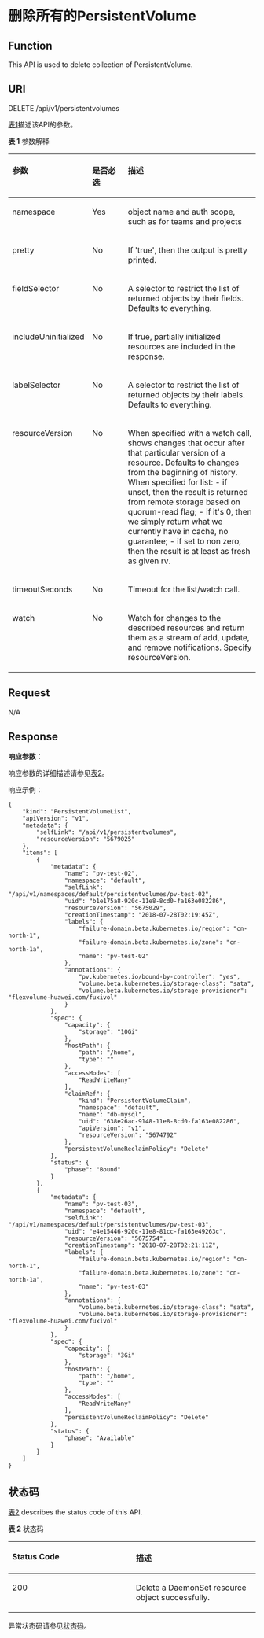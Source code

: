 # 删除所有的PersistentVolume<a name="cce_02_0119"></a>

## Function<a name="section3340011"></a>

This API is used to delete collection of PersistentVolume.

## URI<a name="section30060106"></a>

DELETE /api/v1/persistentvolumes

[表1](#d0e30162)描述该API的参数。

**表 1**  参数解释

<a name="d0e30162"></a>
<table><thead align="left"><tr id="row47452932"><th class="cellrowborder" valign="top" width="22.45%" id="mcps1.2.4.1.1"><p id="p18482264"><a name="p18482264"></a><a name="p18482264"></a>参数</p>
</th>
<th class="cellrowborder" valign="top" width="16.33%" id="mcps1.2.4.1.2"><p id="p20668409"><a name="p20668409"></a><a name="p20668409"></a>是否必选</p>
</th>
<th class="cellrowborder" valign="top" width="61.22%" id="mcps1.2.4.1.3"><p id="p63528398"><a name="p63528398"></a><a name="p63528398"></a>描述</p>
</th>
</tr>
</thead>
<tbody><tr id="row45526591"><td class="cellrowborder" valign="top" width="22.45%" headers="mcps1.2.4.1.1 "><p id="p63775286"><a name="p63775286"></a><a name="p63775286"></a>namespace</p>
</td>
<td class="cellrowborder" valign="top" width="16.33%" headers="mcps1.2.4.1.2 "><p id="p65524504"><a name="p65524504"></a><a name="p65524504"></a>Yes</p>
</td>
<td class="cellrowborder" valign="top" width="61.22%" headers="mcps1.2.4.1.3 "><p id="p5884623"><a name="p5884623"></a><a name="p5884623"></a>object name and auth scope, such as for teams and projects</p>
</td>
</tr>
<tr id="row52961614"><td class="cellrowborder" valign="top" width="22.45%" headers="mcps1.2.4.1.1 "><p id="p62032351"><a name="p62032351"></a><a name="p62032351"></a>pretty</p>
</td>
<td class="cellrowborder" valign="top" width="16.33%" headers="mcps1.2.4.1.2 "><p id="p58564536"><a name="p58564536"></a><a name="p58564536"></a>No</p>
</td>
<td class="cellrowborder" valign="top" width="61.22%" headers="mcps1.2.4.1.3 "><p id="p46107010"><a name="p46107010"></a><a name="p46107010"></a>If 'true', then the output is pretty printed.</p>
</td>
</tr>
<tr id="row12309913"><td class="cellrowborder" valign="top" width="22.45%" headers="mcps1.2.4.1.1 "><p id="p57578895"><a name="p57578895"></a><a name="p57578895"></a>fieldSelector</p>
</td>
<td class="cellrowborder" valign="top" width="16.33%" headers="mcps1.2.4.1.2 "><p id="p33378889"><a name="p33378889"></a><a name="p33378889"></a>No</p>
</td>
<td class="cellrowborder" valign="top" width="61.22%" headers="mcps1.2.4.1.3 "><p id="p19335471"><a name="p19335471"></a><a name="p19335471"></a>A selector to restrict the list of returned objects by their fields. Defaults to everything.</p>
</td>
</tr>
<tr id="row39801519"><td class="cellrowborder" valign="top" width="22.45%" headers="mcps1.2.4.1.1 "><p id="p2697603"><a name="p2697603"></a><a name="p2697603"></a>includeUninitialized</p>
</td>
<td class="cellrowborder" valign="top" width="16.33%" headers="mcps1.2.4.1.2 "><p id="p17179320"><a name="p17179320"></a><a name="p17179320"></a>No</p>
</td>
<td class="cellrowborder" valign="top" width="61.22%" headers="mcps1.2.4.1.3 "><p id="p49347702"><a name="p49347702"></a><a name="p49347702"></a>If true, partially initialized resources are included in the response.</p>
</td>
</tr>
<tr id="row41476135"><td class="cellrowborder" valign="top" width="22.45%" headers="mcps1.2.4.1.1 "><p id="p4123780"><a name="p4123780"></a><a name="p4123780"></a>labelSelector</p>
</td>
<td class="cellrowborder" valign="top" width="16.33%" headers="mcps1.2.4.1.2 "><p id="p65590782"><a name="p65590782"></a><a name="p65590782"></a>No</p>
</td>
<td class="cellrowborder" valign="top" width="61.22%" headers="mcps1.2.4.1.3 "><p id="p11253116"><a name="p11253116"></a><a name="p11253116"></a>A selector to restrict the list of returned objects by their labels. Defaults to everything.</p>
</td>
</tr>
<tr id="row34169184"><td class="cellrowborder" valign="top" width="22.45%" headers="mcps1.2.4.1.1 "><p id="p16240544"><a name="p16240544"></a><a name="p16240544"></a>resourceVersion</p>
</td>
<td class="cellrowborder" valign="top" width="16.33%" headers="mcps1.2.4.1.2 "><p id="p40415705"><a name="p40415705"></a><a name="p40415705"></a>No</p>
</td>
<td class="cellrowborder" valign="top" width="61.22%" headers="mcps1.2.4.1.3 "><p id="p52446642"><a name="p52446642"></a><a name="p52446642"></a>When specified with a watch call, shows changes that occur after that particular version of a resource. Defaults to changes from the beginning of history. When specified for list: - if unset, then the result is returned from remote storage based on quorum-read flag; - if it's 0, then we simply return what we currently have in cache, no guarantee; - if set to non zero, then the result is at least as fresh as given rv.</p>
</td>
</tr>
<tr id="row2257730"><td class="cellrowborder" valign="top" width="22.45%" headers="mcps1.2.4.1.1 "><p id="p48658414"><a name="p48658414"></a><a name="p48658414"></a>timeoutSeconds</p>
</td>
<td class="cellrowborder" valign="top" width="16.33%" headers="mcps1.2.4.1.2 "><p id="p49017487"><a name="p49017487"></a><a name="p49017487"></a>No</p>
</td>
<td class="cellrowborder" valign="top" width="61.22%" headers="mcps1.2.4.1.3 "><p id="p10993549"><a name="p10993549"></a><a name="p10993549"></a>Timeout for the list/watch call.</p>
</td>
</tr>
<tr id="row31833082"><td class="cellrowborder" valign="top" width="22.45%" headers="mcps1.2.4.1.1 "><p id="p28342862"><a name="p28342862"></a><a name="p28342862"></a>watch</p>
</td>
<td class="cellrowborder" valign="top" width="16.33%" headers="mcps1.2.4.1.2 "><p id="p14070449"><a name="p14070449"></a><a name="p14070449"></a>No</p>
</td>
<td class="cellrowborder" valign="top" width="61.22%" headers="mcps1.2.4.1.3 "><p id="p65964622"><a name="p65964622"></a><a name="p65964622"></a>Watch for changes to the described resources and return them as a stream of add, update, and remove notifications. Specify resourceVersion.</p>
</td>
</tr>
</tbody>
</table>

## Request<a name="section2105499"></a>

N/A

## Response<a name="section18949497"></a>

**响应参数：**

响应参数的详细描述请参见[表2](创建PersistentVolume-0.md#tfdb73431f39846d4a56ec4eb558e1617)。

响应示例：

```
{
    "kind": "PersistentVolumeList",
    "apiVersion": "v1",
    "metadata": {
        "selfLink": "/api/v1/persistentvolumes",
        "resourceVersion": "5679025"
    },
    "items": [
        {
            "metadata": {
                "name": "pv-test-02",
                "namespace": "default",
                "selfLink": "/api/v1/namespaces/default/persistentvolumes/pv-test-02",
                "uid": "b1e175a8-920c-11e8-8cd0-fa163e082286",
                "resourceVersion": "5675029",
                "creationTimestamp": "2018-07-28T02:19:45Z",
                "labels": {
                    "failure-domain.beta.kubernetes.io/region": "cn-north-1",
                    "failure-domain.beta.kubernetes.io/zone": "cn-north-1a",
                    "name": "pv-test-02"
                },
                "annotations": {
                    "pv.kubernetes.io/bound-by-controller": "yes",
                    "volume.beta.kubernetes.io/storage-class": "sata",
                    "volume.beta.kubernetes.io/storage-provisioner": "flexvolume-huawei.com/fuxivol"
                }
            },
            "spec": {
                "capacity": {
                    "storage": "10Gi"
                },
                "hostPath": {
                    "path": "/home",
                    "type": ""
                },
                "accessModes": [
                    "ReadWriteMany"
                ],
                "claimRef": {
                    "kind": "PersistentVolumeClaim",
                    "namespace": "default",
                    "name": "db-mysql",
                    "uid": "638e26ac-9148-11e8-8cd0-fa163e082286",
                    "apiVersion": "v1",
                    "resourceVersion": "5674792"
                },
                "persistentVolumeReclaimPolicy": "Delete"
            },
            "status": {
                "phase": "Bound"
            }
        },
        {
            "metadata": {
                "name": "pv-test-03",
                "namespace": "default",
                "selfLink": "/api/v1/namespaces/default/persistentvolumes/pv-test-03",
                "uid": "e4e15446-920c-11e8-81cc-fa163e49263c",
                "resourceVersion": "5675754",
                "creationTimestamp": "2018-07-28T02:21:11Z",
                "labels": {
                    "failure-domain.beta.kubernetes.io/region": "cn-north-1",
                    "failure-domain.beta.kubernetes.io/zone": "cn-north-1a",
                    "name": "pv-test-03"
                },
                "annotations": {
                    "volume.beta.kubernetes.io/storage-class": "sata",
                    "volume.beta.kubernetes.io/storage-provisioner": "flexvolume-huawei.com/fuxivol"
                }
            },
            "spec": {
                "capacity": {
                    "storage": "3Gi"
                },
                "hostPath": {
                    "path": "/home",
                    "type": ""
                },
                "accessModes": [
                    "ReadWriteMany"
                ],
                "persistentVolumeReclaimPolicy": "Delete"
            },
            "status": {
                "phase": "Available"
            }
        }
    ]
}
```

## 状态码<a name="section36327748"></a>

[表2](#d0e30290)  describes the status code of this API.

**表 2**  状态码

<a name="d0e30290"></a>
<table><thead align="left"><tr id="row5612028"><th class="cellrowborder" valign="top" width="50%" id="mcps1.2.3.1.1"><p id="p51921162"><a name="p51921162"></a><a name="p51921162"></a>Status Code</p>
</th>
<th class="cellrowborder" valign="top" width="50%" id="mcps1.2.3.1.2"><p id="p44864604"><a name="p44864604"></a><a name="p44864604"></a>描述</p>
</th>
</tr>
</thead>
<tbody><tr id="row10154331"><td class="cellrowborder" valign="top" width="50%" headers="mcps1.2.3.1.1 "><p id="p17194478"><a name="p17194478"></a><a name="p17194478"></a>200</p>
</td>
<td class="cellrowborder" valign="top" width="50%" headers="mcps1.2.3.1.2 "><p id="p50575486"><a name="p50575486"></a><a name="p50575486"></a>Delete a DaemonSet resource object successfully.</p>
</td>
</tr>
</tbody>
</table>

异常状态码请参见[状态码](状态码.md)。

